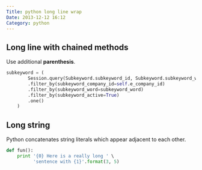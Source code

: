 ```yaml
---
Title: python long line wrap
Date: 2013-12-12 16:12
Category: python
---
```


## Long line with chained methods

Use additional __parenthesis__.

``` python
subkeyword = (
        Session.query(Subkeyword.subkeyword_id, Subkeyword.subkeyword_word)
        .filter_by(subkeyword_company_id=self.e_company_id)
        .filter_by(subkeyword_word=subkeyword_word)
        .filter_by(subkeyword_active=True)
        .one()
    )
```

## Long string

Python concatenates string literals which appear adjacent to each other.

``` python
def fun():
    print '{0} Here is a really long ' \
          'sentence with {1}'.format(3, 5)
```

